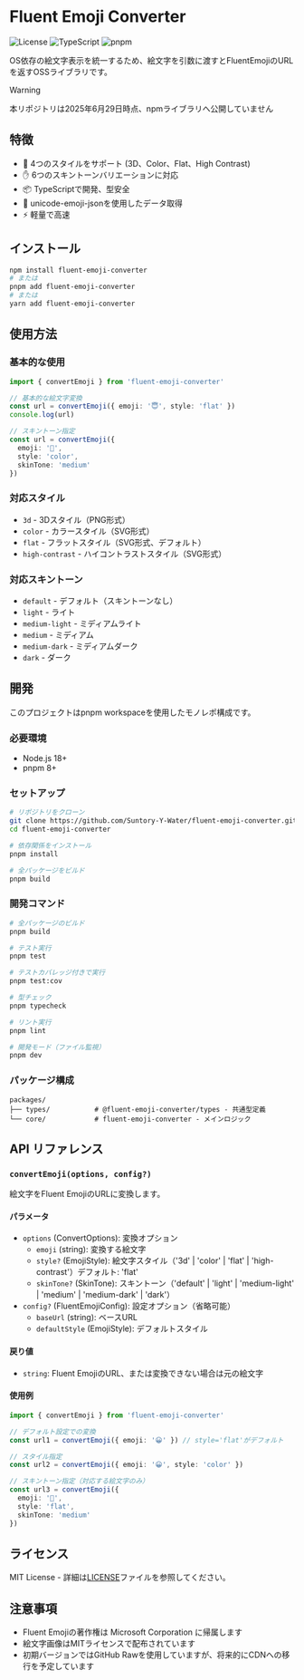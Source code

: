 # Fluent Emoji Converter

![License](https://img.shields.io/badge/license-MIT-blue.svg)
![TypeScript](https://img.shields.io/badge/TypeScript-5.8-blue.svg)
![pnpm](https://img.shields.io/badge/pnpm-workspace-green.svg)

OS依存の絵文字表示を統一するため、絵文字を引数に渡すとFluentEmojiのURLを返すOSSライブラリです。

> [!WARNING]
> 本リポジトリは2025年6月29日時点、npmライブラリへ公開していません

## 特徴

- 🎨 4つのスタイルをサポート (3D、Color、Flat、High Contrast)
- ✋ 6つのスキントーンバリエーションに対応
- 📦 TypeScriptで開発、型安全
- 🔄 unicode-emoji-jsonを使用したデータ取得
- ⚡ 軽量で高速

## インストール

```bash
npm install fluent-emoji-converter
# または
pnpm add fluent-emoji-converter
# または
yarn add fluent-emoji-converter
```

## 使用方法

### 基本的な使用

```typescript
import { convertEmoji } from 'fluent-emoji-converter'

// 基本的な絵文字変換
const url = convertEmoji({ emoji: '😇', style: 'flat' })
console.log(url) 

// スキントーン指定
const url = convertEmoji({ 
  emoji: '👋', 
  style: 'color', 
  skinTone: 'medium' 
})
```

### 対応スタイル

- `3d` - 3Dスタイル（PNG形式）
- `color` - カラースタイル（SVG形式）
- `flat` - フラットスタイル（SVG形式、デフォルト）
- `high-contrast` - ハイコントラストスタイル（SVG形式）

### 対応スキントーン

- `default` - デフォルト（スキントーンなし）
- `light` - ライト
- `medium-light` - ミディアムライト
- `medium` - ミディアム
- `medium-dark` - ミディアムダーク
- `dark` - ダーク

## 開発

このプロジェクトはpnpm workspaceを使用したモノレポ構成です。

### 必要環境

- Node.js 18+
- pnpm 8+

### セットアップ

```bash
# リポジトリをクローン
git clone https://github.com/Suntory-Y-Water/fluent-emoji-converter.git
cd fluent-emoji-converter

# 依存関係をインストール
pnpm install

# 全パッケージをビルド
pnpm build
```

### 開発コマンド

```bash
# 全パッケージのビルド
pnpm build

# テスト実行
pnpm test

# テストカバレッジ付きで実行
pnpm test:cov

# 型チェック
pnpm typecheck

# リント実行
pnpm lint

# 開発モード（ファイル監視）
pnpm dev
```

### パッケージ構成

```
packages/
├── types/           # @fluent-emoji-converter/types - 共通型定義
└── core/            # fluent-emoji-converter - メインロジック
```

## API リファレンス

### `convertEmoji(options, config?)`

絵文字をFluent EmojiのURLに変換します。

#### パラメータ

- `options` (ConvertOptions): 変換オプション
  - `emoji` (string): 変換する絵文字
  - `style?` (EmojiStyle): 絵文字スタイル（'3d' | 'color' | 'flat' | 'high-contrast'）デフォルト: 'flat'
  - `skinTone?` (SkinTone): スキントーン（'default' | 'light' | 'medium-light' | 'medium' | 'medium-dark' | 'dark'）
- `config?` (FluentEmojiConfig): 設定オプション（省略可能）
  - `baseUrl` (string): ベースURL
  - `defaultStyle` (EmojiStyle): デフォルトスタイル

#### 戻り値

- `string`: Fluent EmojiのURL、または変換できない場合は元の絵文字

#### 使用例

```typescript
import { convertEmoji } from 'fluent-emoji-converter'

// デフォルト設定での変換
const url1 = convertEmoji({ emoji: '😀' }) // style='flat'がデフォルト

// スタイル指定
const url2 = convertEmoji({ emoji: '😀', style: 'color' })

// スキントーン指定（対応する絵文字のみ）
const url3 = convertEmoji({ 
  emoji: '👋', 
  style: 'flat', 
  skinTone: 'medium' 
})
```

## ライセンス

MIT License - 詳細は[LICENSE](LICENSE)ファイルを参照してください。

## 注意事項

- Fluent Emojiの著作権は Microsoft Corporation に帰属します
- 絵文字画像はMITライセンスで配布されています
- 初期バージョンではGitHub Rawを使用していますが、将来的にCDNへの移行を予定しています
